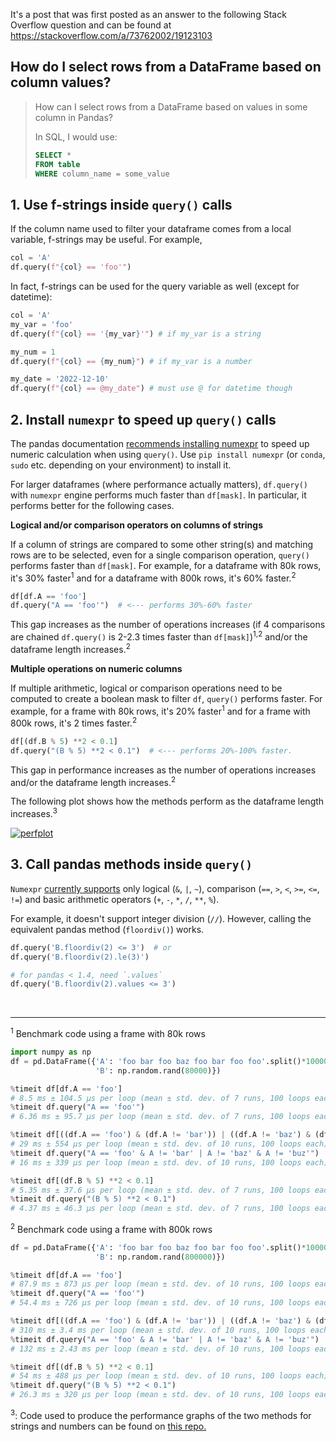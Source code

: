 It's a post that was first posted as an answer to the following Stack Overflow question and can be found at https://stackoverflow.com/a/73762002/19123103

## How do I select rows from a DataFrame based on column values?

> How can I select rows from a DataFrame based on values in some column in Pandas?
> 
> In SQL, I would use:
> 
> ```sql
> SELECT *
> FROM table
> WHERE column_name = some_value
> ```

## 1. Use f-strings inside `query()` calls

If the column name used to filter your dataframe comes from a local variable, f-strings may be useful. For example,
```python
col = 'A'
df.query(f"{col} == 'foo'")
```
In fact, f-strings can be used for the query variable as well (except for datetime):
```python
col = 'A'
my_var = 'foo'
df.query(f"{col} == '{my_var}'") # if my_var is a string

my_num = 1
df.query(f"{col} == {my_num}") # if my_var is a number

my_date = '2022-12-10'
df.query(f"{col} == @my_date") # must use @ for datetime though
```

## 2. Install `numexpr` to speed up `query()` calls

The pandas documentation [recommends installing numexpr][1] to speed up numeric calculation when using `query()`. Use `pip install numexpr` (or `conda`, `sudo` etc. depending on your environment) to install it.

For larger dataframes (where performance actually matters), `df.query()` with `numexpr` engine performs much faster than `df[mask]`. In particular, it performs better for the following cases.


**Logical and/or comparison operators on columns of strings**

If a column of strings are compared to some other string(s) and matching rows are to be selected, even for a single comparison operation, `query()` performs faster than `df[mask]`. For example, for a dataframe with 80k rows, it's 30% faster<sup>1</sup> and for a dataframe with 800k rows, it's 60% faster.<sup>2</sup>
```python
df[df.A == 'foo']
df.query("A == 'foo'")  # <--- performs 30%-60% faster
```
This gap increases as the number of operations increases (if 4 comparisons are chained `df.query()` is 2-2.3 times faster than `df[mask]`)<sup>1,2</sup> and/or the dataframe length increases.<sup>2</sup>

**Multiple operations on numeric columns**

If multiple arithmetic, logical or comparison operations need to be computed to create a boolean mask to filter `df`, `query()` performs faster. For example, for a frame with 80k rows, it's 20% faster<sup>1</sup> and for a frame with 800k rows, it's 2 times faster.<sup>2</sup>
```python
df[(df.B % 5) **2 < 0.1]
df.query("(B % 5) **2 < 0.1")  # <--- performs 20%-100% faster.
```
This gap in performance increases as the number of operations increases and/or the dataframe length increases.<sup>2</sup>



The following plot shows how the methods perform as the dataframe length increases.<sup>3</sup>

[![perfplot][3]][3]

## 3. Call pandas methods inside `query()`

`Numexpr` [currently supports][2] only logical (`&`, `|`, `~`), comparison (`==`, `>`, `<`, `>=`, `<=`, `!=`) and basic arithmetic operators (`+`, `-`, `*`, `/`, `**`, `%`). 

For example, it doesn't support integer division (`//`). However, calling the equivalent pandas method (`floordiv()`) works.
```python
df.query('B.floordiv(2) <= 3')  # or 
df.query('B.floordiv(2).le(3)')

# for pandas < 1.4, need `.values`
df.query('B.floordiv(2).values <= 3')
```

<br>

---

<sup>1</sup> Benchmark code using a frame with 80k rows 
```python
import numpy as np
df = pd.DataFrame({'A': 'foo bar foo baz foo bar foo foo'.split()*10000, 
                   'B': np.random.rand(80000)})

%timeit df[df.A == 'foo']
# 8.5 ms ± 104.5 µs per loop (mean ± std. dev. of 7 runs, 100 loops each)
%timeit df.query("A == 'foo'")
# 6.36 ms ± 95.7 µs per loop (mean ± std. dev. of 7 runs, 100 loops each)

%timeit df[((df.A == 'foo') & (df.A != 'bar')) | ((df.A != 'baz') & (df.A != 'buz'))]
# 29 ms ± 554 µs per loop (mean ± std. dev. of 10 runs, 100 loops each)
%timeit df.query("A == 'foo' & A != 'bar' | A != 'baz' & A != 'buz'")
# 16 ms ± 339 µs per loop (mean ± std. dev. of 10 runs, 100 loops each)

%timeit df[(df.B % 5) **2 < 0.1]
# 5.35 ms ± 37.6 µs per loop (mean ± std. dev. of 7 runs, 100 loops each)
%timeit df.query("(B % 5) **2 < 0.1")
# 4.37 ms ± 46.3 µs per loop (mean ± std. dev. of 7 runs, 100 loops each)
```

<sup>2</sup> Benchmark code using a frame with 800k rows 

```python
df = pd.DataFrame({'A': 'foo bar foo baz foo bar foo foo'.split()*100000, 
                   'B': np.random.rand(800000)})

%timeit df[df.A == 'foo']
# 87.9 ms ± 873 µs per loop (mean ± std. dev. of 10 runs, 100 loops each)
%timeit df.query("A == 'foo'")
# 54.4 ms ± 726 µs per loop (mean ± std. dev. of 10 runs, 100 loops each)

%timeit df[((df.A == 'foo') & (df.A != 'bar')) | ((df.A != 'baz') & (df.A != 'buz'))]
# 310 ms ± 3.4 ms per loop (mean ± std. dev. of 10 runs, 100 loops each)
%timeit df.query("A == 'foo' & A != 'bar' | A != 'baz' & A != 'buz'")
# 132 ms ± 2.43 ms per loop (mean ± std. dev. of 10 runs, 100 loops each)

%timeit df[(df.B % 5) **2 < 0.1]
# 54 ms ± 488 µs per loop (mean ± std. dev. of 10 runs, 100 loops each)
%timeit df.query("(B % 5) **2 < 0.1")
# 26.3 ms ± 320 µs per loop (mean ± std. dev. of 10 runs, 100 loops each)
```
<sup>3</sup>: Code used to produce the performance graphs of the two methods for strings and numbers can be found on [this repo.][5]




  [1]: https://pandas.pydata.org/docs/getting_started/install.html#install-recommended-dependencies
  [2]: https://numexpr.readthedocs.io/projects/NumExpr3/en/latest/user_guide.html#supported-operators
  [3]: https://i.stack.imgur.com/AgEhg.png
  [4]: https://stackoverflow.com/a/57338153/19123103
  [5]: ./perfplot_tester.py